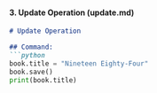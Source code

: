 
#### 3. Update Operation (update.md)

```markdown
# Update Operation

## Command:
```python
book.title = "Nineteen Eighty-Four"
book.save()
print(book.title)
